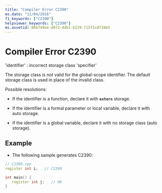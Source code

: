 ```yaml
---
title: "Compiler Error C2390"
ms.date: "11/04/2016"
f1_keywords: ["C2390"]
helpviewer_keywords: ["C2390"]
ms.assetid: 06b749ee-d072-4db1-b229-715f2c0728b5
---
```

# Compiler Error C2390

'identifier' : incorrect storage class 'specifier'

The storage class is not valid for the global-scope identifier. The default storage class is used in place of the invalid class.

Possible resolutions:

- If the identifier is a function, declare it with **`extern`** storage.

- If the identifier is a formal parameter or local variable, declare it with auto storage.

- If the identifier is a global variable, declare it with no storage class (auto storage).

## Example

- The following sample generates C2390:

```cpp
// C2390.cpp
register int i;   // C2390

int main() {
   register int j;   // OK
}
```
